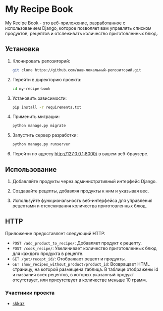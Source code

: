 # My Recipe Book

My Recipe Book - это веб-приложение, разработанное с использованием Django, которое позволяет вам управлять списком продуктов, рецептов и отслеживать количество приготовленных блюд.

## Установка

1. Клонировать репозиторий:

    ```bash
    git clone https://github.com/ваш-локальный-репозиторий.git
    ```

2. Перейти в директорию проекта:

    ```bash
    cd my-recipe-book
    ```

3. Установить зависимости:

    ```bash
    pip install -r requirements.txt
    ```

4. Применить миграции:

    ```bash
    python manage.py migrate
    ```

5. Запустить сервер разработки:

    ```bash
    python manage.py runserver
    ```

6. Перейти по адресу http://127.0.0.1:8000/ в вашем веб-браузере.

## Использование

1. Добавляйте продукты через административный интерфейс Django.

2. Создавайте рецепты, добавляя продукты к ним и указывая вес.

3. Используйте функциональность веб-интерфейса для управления рецептами и отслеживания количества приготовленных блюд.

## HTTP

Приложение предоставляет следующий HTTP:

- `POST /add_product_to_recipe/`: Добавляет продукт к рецепту.
- `POST /cook_recipe/`: Увеличивает количество приготовленных блюд для каждого продукта в рецепте.
- `GET /get/recept_id/`: Отображает рецепт и продукты.
- `GET show_recipes_without_product/product_id`: Возвращает HTML страницу, на которой размещена таблица. В таблице отображены id и названия всех рецептов, в которых указанный продукт отсутствует, или присутствует в количестве меньше 10 грамм.


### Участники проекта
* [skkqz](https://github.com/skkqz/)
